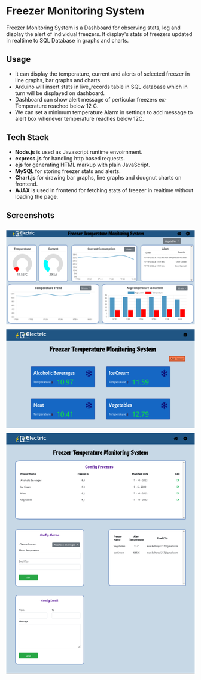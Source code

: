 # Freezer Monitoring System

Freezer Monitoring System is a Dashboard for observing stats, log and display the alert of individual freezers. It display's stats of freezers updated in realtime to SQL Database in graphs and charts.

## Usage
- It can display the temperature, current and alerts of selected freezer in line graphs, bar graphs and charts.
- Arduino will insert stats in live_records table in SQL database which in turn will be displayed on dashboard.
- Dashboard can show alert message of perticular freezers ex- Temperature reached below 12 C.
- We can set a minimum temperature Alarm in settings to add message to alert box whenever temperature reaches below 12C.
## Tech Stack
- <b>Node.js</b> is used as Javascript runtime envoirnment.
- <b>express.js</b> for handling http based requests.
- <b>ejs</b> for generating HTML markup with plain JavaScript.
- <b>MySQL</b> for storing freezer stats and alerts.
- <b>Chart.js</b> for drawing bar graphs, line graphs and dougnut charts on frontend.
- <b>AJAX</b> is used in frontend for fetching stats of freezer in realtime without loading the page.

## Screenshots
<img src="./screenshots/dashboard.png" style="margin-top:10px;">
<img src="./screenshots/homepage.png" style="margin-top:10px;">
<img src="./screenshots/settings.png" style="margin-top:10px;">